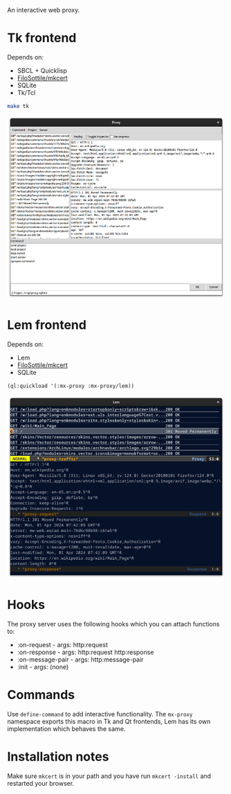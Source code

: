 An interactive web proxy.

# Tk frontend

Depends on:
- SBCL + Quicklisp
- [FiloSottile/mkcert](https://github.com/FiloSottile/mkcert)
- SQLite
- Tk/Tcl

```bash
make tk
```

![Tk](screenshots/tk-frontend.png)　

# Lem frontend

Depends on:
- Lem
- [FiloSottile/mkcert](https://github.com/FiloSottile/mkcert)
- SQLite

```lisp
(ql:quickload '(:mx-proxy :mx-proxy/lem))
```

![Lem](screenshots/lem-frontend.png)　

# Hooks

The proxy server uses the following hooks which you can attach functions to:
- :on-request      - args: http:request
- :on-response     - args: http:request http:response
- :on-message-pair - args: http:message-pair
- :init            - args: (none)

# Commands

Use `define-command` to add interactive functionality. The `mx-proxy` namespace
exports this macro in Tk and Qt frontends, Lem has its own implementation which
behaves the same.

# Installation notes

Make sure `mkcert` is in your path and you have run `mkcert -install` and restarted your browser.
